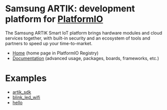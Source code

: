 
# Samsung ARTIK: development platform for [PlatformIO](https://platformio.org)

The Samsung ARTIK Smart IoT platform brings hardware modules and cloud services together, with built-in security and an ecosystem of tools and partners to speed up your time-to-market.

* [Home](https://platformio.org/platforms/samsung_artik) (home page in PlatformIO Registry)
* [Documentation](http://docs.platformio.org/page/platforms/samsung_artik.html) (advanced usage, packages, boards, frameworks, etc.)

# Examples

* [artik_sdk](https://github.com/platformio/platform-samsung_artik/tree/master/examples/artik_sdk)
* [blink_led_wifi](https://github.com/platformio/platform-samsung_artik/tree/master/examples/blink_led_wifi)
* [hello](https://github.com/platformio/platform-samsung_artik/tree/master/examples/hello)
